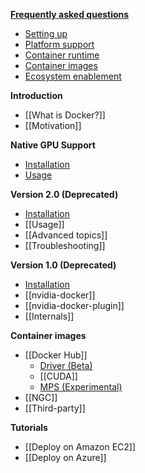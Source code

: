[**Frequently asked questions**](Home)
* [Setting up](Frequently-Asked-Questions#setting-up)
* [Platform support](Frequently-Asked-Questions#platform-support)
* [Container runtime](Frequently-Asked-Questions#container-runtime)
* [Container images](Frequently-Asked-Questions#container-images)
* [Ecosystem enablement](Frequently-Asked-Questions#ecosystem-enablement)

**Introduction**
* [[What is Docker?]]
* [[Motivation]]

**Native GPU Support**
* [Installation](Installation-(Native-GPU-Support))
* [Usage](Installation-(Native-GPU-Support)#usage)

**Version 2.0 (Deprecated)**
* [Installation](Installation-(version-2.0))
* [[Usage]]
* [[Advanced topics]]
* [[Troubleshooting]]

**Version 1.0 (Deprecated)**
* [Installation](Installation-(version-1.0))
* [[nvidia-docker]]
* [[nvidia-docker-plugin]]
* [[Internals]]

**Container images**
* [[Docker Hub]]
  * [Driver (Beta)](Driver-containers-(Beta))
  * [[CUDA]]
  * [MPS (Experimental)](MPS-(EXPERIMENTAL))
* [[NGC]]
* [[Third-party]]

**Tutorials**
* [[Deploy on Amazon EC2]]
* [[Deploy on Azure]]
